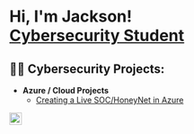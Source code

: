 <h1>Hi, I'm Jackson! <br/><a href="https://github.com/jacksonperez481"></a> <a href="(https://www.linkedin.com/in/jackson-perez-a85324203/)">Cybersecurity Student</a> <a href="https://www.youtube.com/c/joshmadakor"></a></h1>

<h2>👨‍💻 Cybersecurity Projects:</h2>

- <b>Azure / Cloud Projects</b>
  - [Creating a Live SOC/HoneyNet in Azure](https://github.com/jacksonperez481/Azure-SOC)








[<img align="left" alt="JacksonPerez | LinkedIn" width="22px" src="https://cdn.jsdelivr.net/npm/simple-icons@v3/icons/linkedin.svg" />][linkedin]

[twitter]: https://twitter.com/joshmadakor
[youtube]: https://www.youtube.com/c/joshmadakor
[instagram]: https://www.instagram.com/joshmadakor/
[linkedin]: (https://www.linkedin.com/in/jackson-perez-a85324203/)

<!--
**joshmadakor1/joshmadakor1** is a ✨ _special_ ✨ repository because its `README.md` (this file) appears on your GitHub profile.


